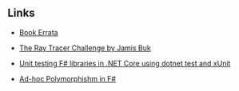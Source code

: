## Links

  - [Book Errata](https://forum.devtalk.com/t/the-ray-tracer-challenge-various-errata/3554)

  - [The Ray Tracer Challenge by Jamis Buk](http://raytracerchallenge.com/)

  - [Unit testing F# libraries in .NET Core using dotnet test and xUnit](https://docs.microsoft.com/en-us/dotnet/core/testing/unit-testing-fsharp-with-dotnet-test)

  - [Ad-hoc Polymorphishm in F#](https://withouttheloop.com/articles/2014-10-21-fsharp-adhoc-polymorphism/)